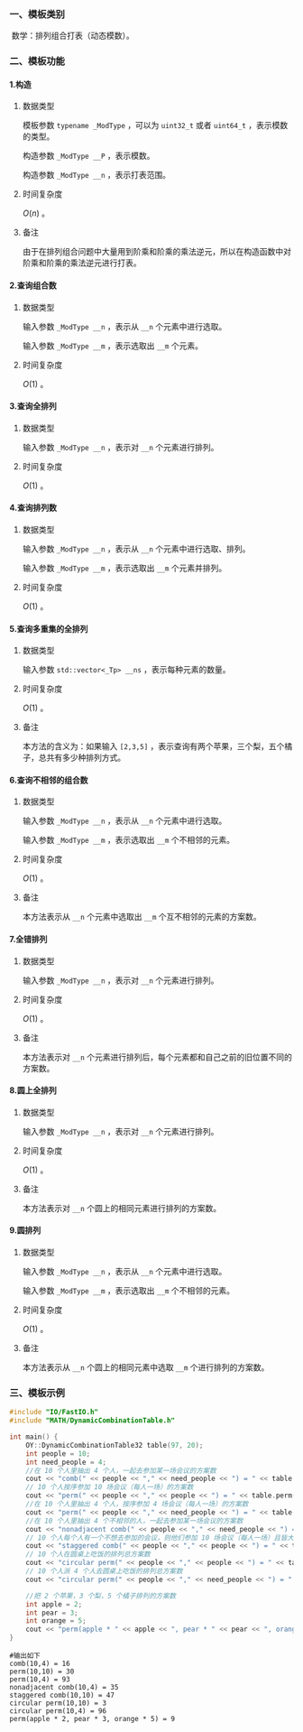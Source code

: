 ### 一、模板类别

​	数学：排列组合打表（动态模数）。

### 二、模板功能

#### 1.构造

1. 数据类型

   模板参数 `typename _ModType` ，可以为 `uint32_t` 或者 `uint64_t` ，表示模数的类型。

   构造参数 `_ModType __P` ，表示模数。

   构造参数 `_ModType __n` ，表示打表范围。

2. 时间复杂度

   $O(n)$ 。

3. 备注

   由于在排列组合问题中大量用到阶乘和阶乘的乘法逆元，所以在构造函数中对阶乘和阶乘的乘法逆元进行打表。

#### 2.查询组合数

1. 数据类型

   输入参数 `_ModType __n` ，表示从 `__n` 个元素中进行选取。

   输入参数 `_ModType __m` ，表示选取出 `__m` 个元素。

2. 时间复杂度

   $O(1)$ 。

#### 3.查询全排列

1. 数据类型

   输入参数 `_ModType __n` ，表示对 `__n` 个元素进行排列。

2. 时间复杂度

   $O(1)$ 。

#### 4.查询排列数

1. 数据类型

   输入参数 `_ModType __n` ，表示从 `__n` 个元素中进行选取、排列。

   输入参数 `_ModType __m` ，表示选取出 `__m` 个元素并排列。

2. 时间复杂度

   $O(1)$ 。

#### 5.查询多重集的全排列

1. 数据类型

   输入参数 `std::vector<_Tp> __ns` ，表示每种元素的数量。

2. 时间复杂度

   $O(1)$ 。

3. 备注

   本方法的含义为：如果输入 `[2,3,5]` ，表示查询有两个苹果，三个梨，五个橘子，总共有多少种排列方式。

#### 6.查询不相邻的组合数

1. 数据类型

   输入参数 `_ModType __n` ，表示从 `__n` 个元素中进行选取。

   输入参数 `_ModType __m` ，表示选取出 `__m` 个不相邻的元素。

2. 时间复杂度

   $O(1)$ 。

3. 备注

   本方法表示从 `__n` 个元素中选取出 `__m` 个互不相邻的元素的方案数。

#### 7.全错排列

1. 数据类型

   输入参数 `_ModType __n` ，表示对 `__n` 个元素进行排列。

2. 时间复杂度

   $O(1)$ 。

3. 备注

   本方法表示对 `__n` 个元素进行排列后，每个元素都和自己之前的旧位置不同的方案数。

#### 8.圆上全排列

1. 数据类型

   输入参数 `_ModType __n` ，表示对 `__n` 个元素进行排列。

2. 时间复杂度

   $O(1)$ 。

3. 备注

   本方法表示对 `__n` 个圆上的相同元素进行排列的方案数。

#### 9.圆排列

1. 数据类型

   输入参数 `_ModType __n` ，表示从 `__n` 个元素中进行选取。

   输入参数 `_ModType __m` ，表示选取出 `__m` 个不相邻的元素。

2. 时间复杂度

   $O(1)$ 。

3. 备注

   本方法表示从 `__n` 个圆上的相同元素中选取 `__m` 个进行排列的方案数。

### 三、模板示例

```c++
#include "IO/FastIO.h"
#include "MATH/DynamicCombinationTable.h"

int main() {
    OY::DynamicCombinationTable32 table(97, 20);
    int people = 10;
    int need_people = 4;
    //在 10 个人里抽出 4 个人，一起去参加某一场会议的方案数
    cout << "comb(" << people << "," << need_people << ") = " << table.comb(people, need_people) << endl;
    // 10 个人按序参加 10 场会议（每人一场）的方案数
    cout << "perm(" << people << "," << people << ") = " << table.perm(people) << endl;
    //在 10 个人里抽出 4 个人，按序参加 4 场会议（每人一场）的方案数
    cout << "perm(" << people << "," << need_people << ") = " << table.perm(people, need_people) << endl;
    //在 10 个人里抽出 4 个不相邻的人，一起去参加某一场会议的方案数
    cout << "nonadjacent comb(" << people << "," << need_people << ") = " << table.nonadjacentComb(people, need_people) << endl;
    // 10 个人每个人有一个不想去参加的会议，则他们参加 10 场会议（每人一场）且皆大欢喜的总方案数
    cout << "staggered comb(" << people << "," << people << ") = " << table.staggeredComb(people) << endl;
    // 10 个人在圆桌上吃饭的排列总方案数
    cout << "circular perm(" << people << "," << people << ") = " << table.circularPerm(people) << endl;
    // 10 个人派 4 个人去圆桌上吃饭的排列总方案数
    cout << "circular perm(" << people << "," << need_people << ") = " << table.circularPerm(people, need_people) << endl;

    //把 2 个苹果，3 个梨，5 个橘子排列的方案数
    int apple = 2;
    int pear = 3;
    int orange = 5;
    cout << "perm(apple * " << apple << ", pear * " << pear << ", orange * " << orange << ") = " << table.perm(std::vector{apple, pear, orange}) << endl;
}

```

```
#输出如下
comb(10,4) = 16
perm(10,10) = 30
perm(10,4) = 93
nonadjacent comb(10,4) = 35
staggered comb(10,10) = 47
circular perm(10,10) = 3
circular perm(10,4) = 96
perm(apple * 2, pear * 3, orange * 5) = 9

```

